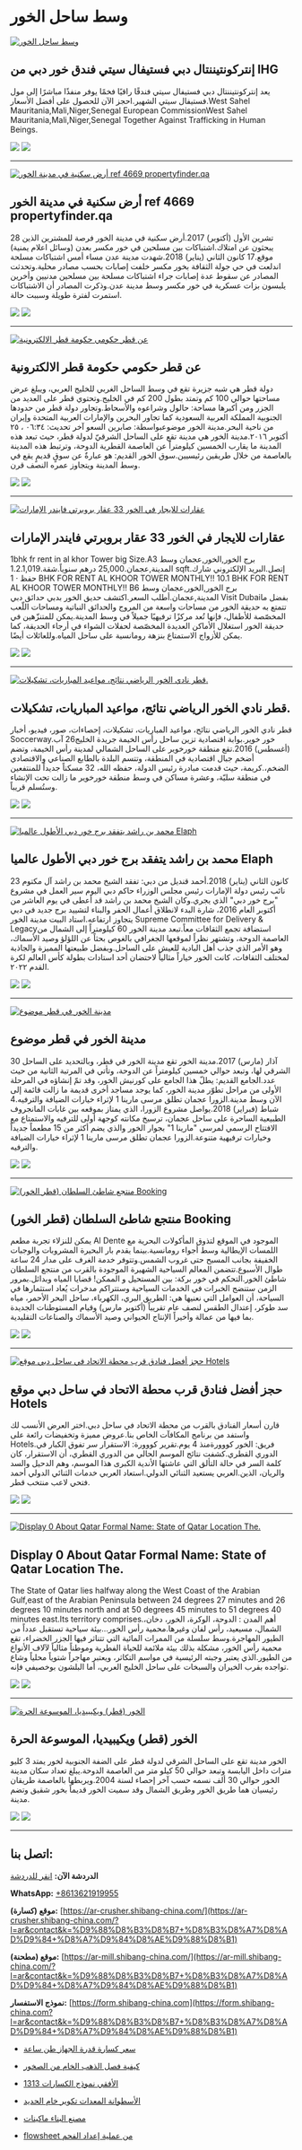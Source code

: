 # وسط ساحل الخور

<a href="https://swt.shibang-china.com/?l=ar&img&k=%D9%88%D8%B3%D8%B7+%D8%B3%D8%A7%D8%AD%D9%84+%D8%A7%D9%84%D8%AE%D9%88%D8%B1" target="_blank">![وسط ساحل الخور](http://static.shibang-china.com/all-800x300/1407.jpg)</a>

## إنتركونتيننتال دبي فستيفال سيتي فندق خور دبي من IHG
يعد إنتركونتيننتال دبي فستيفال سيتي فندقًا راقيًا فخمًا يوفر منفذًا مباشرًا إلى مول فستيفال سيتي الشهير.احجز الآن للحصول على أفضل الأسعار.West Sahel Mauritania,Mali,Niger,Senegal European CommissionWest Sahel Mauritania,Mali,Niger,Senegal Together Against Trafficking in Human Beings.


<a href="https://whatsapp.shibangsoft.com/WhatsApp.php" target="_blank" title="WhatsApp">![](http://static.shibang-china.com/icon/whatsapp.png)</a> <a href="https://swt.shibang-china.com/?l=ar&icon&k=%D9%88%D8%B3%D8%B7+%D8%B3%D8%A7%D8%AD%D9%84+%D8%A7%D9%84%D8%AE%D9%88%D8%B1" target="_blank">![](http://static.shibang-china.com/icon/chat-ar.png)</a>

---

<a href="https://swt.shibang-china.com/?l=ar&img&k=%D9%88%D8%B3%D8%B7+%D8%B3%D8%A7%D8%AD%D9%84+%D8%A7%D9%84%D8%AE%D9%88%D8%B1" target="_blank">![أرض سكنية في مدينة الخور ref 4669 propertyfinder.qa](http://static.shibang-china.com/all-800x300/437.jpg)</a>

## أرض سكنية في مدينة الخور ref 4669 propertyfinder.qa
28 تشرين الأول (أكتوبر) 2017.أرض سكنية في مدينة الخور فرصة للمشترين الذين يبحثون عن امتلاك.اشتباكات بين مسلحين في خور مكسر بعدن (وسائل اعلام يمنية) موقع.17 كانون الثاني (يناير) 2018.شهدت مدينة عدن مساء أمس اشتباكات مسلحة اندلعت في حي جولة الثقافة بخور مكسر خلفت إصابات بحسب مصادر محلية.وتحدثت المصادر عن سقوط عدة إصابات جراء اشتباكات مسلحة بين مسلحين مدنيين وأخرين يلبسون بزات عسكرية في خور مكسر وسط مدينة عدن.وذكرت المصادر أن الاشتباكات استمرت لفترة طويلة وسببت حالة.


<a href="https://whatsapp.shibangsoft.com/WhatsApp.php" target="_blank" title="WhatsApp">![](http://static.shibang-china.com/icon/whatsapp.png)</a> <a href="https://swt.shibang-china.com/?l=ar&icon&k=%D9%88%D8%B3%D8%B7+%D8%B3%D8%A7%D8%AD%D9%84+%D8%A7%D9%84%D8%AE%D9%88%D8%B1" target="_blank">![](http://static.shibang-china.com/icon/chat-ar.png)</a>

---

<a href="https://swt.shibang-china.com/?l=ar&img&k=%D9%88%D8%B3%D8%B7+%D8%B3%D8%A7%D8%AD%D9%84+%D8%A7%D9%84%D8%AE%D9%88%D8%B1" target="_blank">![عن قطر حكومي حكومة قطر الالكترونية](http://static.shibang-china.com/all-800x300/1511.jpg)</a>

## عن قطر حكومي حكومة قطر الالكترونية
دولة قطر هي شبه جزيرة تقع في وسط الساحل الغربي للخليج العربي، ويبلغ عرض مساحتها حوالي 100 كم وتمتد بطول 200 كم في الخليج.وتحتوي قطر على العديد من الجزر ومن أكبرها مساحة: حالول وشراعوه والأسحاط.وتجاور دولة قطر من حدودها الجنوبية المملكة العربية السعودية كما تجاور البحرين والإمارات العربية المتحدة وإيران من ناحية البحر.مدينة الخور موضوعبواسطة: صابرين السعو آخر تحديث: ٠٦:٣٤ ، ٢٥ أكتوبر ٢٠١٦.مدينة الخور هي مدينة تقع على الساحل الشرقيّ لدولة قطر، حيث تبعد هذه المدينة ما يقارب الخمسين كيلومتراً عن العاصمة القطرية الدوحة، وترتبط هذه المدينة بالعاصمة من خلال طريقين رئيسيين.سوق الخور القديم: هو عبارةٌ عن سوقٍ قديمٍ يقع في وسط المدينة ويتجاوز عمره النصف قرن.


<a href="https://whatsapp.shibangsoft.com/WhatsApp.php" target="_blank" title="WhatsApp">![](http://static.shibang-china.com/icon/whatsapp.png)</a> <a href="https://swt.shibang-china.com/?l=ar&icon&k=%D9%88%D8%B3%D8%B7+%D8%B3%D8%A7%D8%AD%D9%84+%D8%A7%D9%84%D8%AE%D9%88%D8%B1" target="_blank">![](http://static.shibang-china.com/icon/chat-ar.png)</a>

---

<a href="https://swt.shibang-china.com/?l=ar&img&k=%D9%88%D8%B3%D8%B7+%D8%B3%D8%A7%D8%AD%D9%84+%D8%A7%D9%84%D8%AE%D9%88%D8%B1" target="_blank">![عقارات للايجار في الخور 33 عقار بروبرتي فايندر الإمارات](http://static.shibang-china.com/all-800x300/344.jpg)</a>

## عقارات للايجار في الخور 33 عقار بروبرتي فايندر الإمارات
1bhk fr rent in al khor Tower big Size.A3 برج الخور,الخور,عجمان وسط المدينة,عجمان.25,000 درهم سنوياً.شقة.1.2.1,019 sqft.إتصل.البريد الإلكتروني شارك حفظ &middot; 1 BHK FOR RENT AL KHOOR TOWER MONTHLY!! 10.1 BHK FOR RENT AL KHOOR TOWER MONTHLY!! B6 برج الخور,الخور,عجمان وسط المدينة,عجمان.أطلب السعر.اكتشف حديق الخور بدبي حدائق دبي Visit Dubaiبفضل ما تتمتع به حديقة الخور من مساحات واسعة من المروج والحدائق النباتية ومساحات اللّعب المخصّصة للأطفال، فإنها تُعد مركزًا ترفيهيًا جميلاً في وسط المدينة.يمكن للمتنزّهين في حديقة الخور استغلال الأماكن العديدة المخصّصة لحفلات الشواء في أرجاء الحديقة، كما يمكن للأزواج الاستمتاع بنزهة رومانسية على ساحل المياه.وللعائلات أيضًا.


<a href="https://whatsapp.shibangsoft.com/WhatsApp.php" target="_blank" title="WhatsApp">![](http://static.shibang-china.com/icon/whatsapp.png)</a> <a href="https://swt.shibang-china.com/?l=ar&icon&k=%D9%88%D8%B3%D8%B7+%D8%B3%D8%A7%D8%AD%D9%84+%D8%A7%D9%84%D8%AE%D9%88%D8%B1" target="_blank">![](http://static.shibang-china.com/icon/chat-ar.png)</a>

---

<a href="https://swt.shibang-china.com/?l=ar&img&k=%D9%88%D8%B3%D8%B7+%D8%B3%D8%A7%D8%AD%D9%84+%D8%A7%D9%84%D8%AE%D9%88%D8%B1" target="_blank">![قطر نادي الخور الرياضي نتائج، مواعيد المباريات، تشكيلات.](http://static.shibang-china.com/all-800x300/7.jpg)</a>

## قطر نادي الخور الرياضي نتائج، مواعيد المباريات، تشكيلات.
قطر نادي الخور الرياضي نتائج، مواعيد المباريات، تشكيلات، إحصاءات، صور، فيديو، أخبار Soccerway.خور خوير.بوابة اقتصادية تزين ساحل رأس الخيمة جريدة الخليج26 آب (أغسطس) 2016.تقع منطقة خورخوير على الساحل الشمالي لمدينة رأس الخيمة، وتضم أضخم جبال اقتصادية في المنطقة، وتتسم البلدة بالطابع الصناعي والاقتصادي الضخم،.كريمة، حيث قدمت مبادرة رئيس الدولة، حفظه الله، 32 مسكناً جديداً للمنتفعين في منطقة سليّة، وعشرة مساكن في وسط منطقة خورخوير ما زالت تحت الإنشاء وستُسلم قريباً.


<a href="https://whatsapp.shibangsoft.com/WhatsApp.php" target="_blank" title="WhatsApp">![](http://static.shibang-china.com/icon/whatsapp.png)</a> <a href="https://swt.shibang-china.com/?l=ar&icon&k=%D9%88%D8%B3%D8%B7+%D8%B3%D8%A7%D8%AD%D9%84+%D8%A7%D9%84%D8%AE%D9%88%D8%B1" target="_blank">![](http://static.shibang-china.com/icon/chat-ar.png)</a>

---

<a href="https://swt.shibang-china.com/?l=ar&img&k=%D9%88%D8%B3%D8%B7+%D8%B3%D8%A7%D8%AD%D9%84+%D8%A7%D9%84%D8%AE%D9%88%D8%B1" target="_blank">![محمد بن راشد يتفقد برج خور دبي الأطول عالميا Elaph](http://static.shibang-china.com/all-800x300/172.jpg)</a>

## محمد بن راشد يتفقد برج خور دبي الأطول عالميا Elaph
23 كانون الثاني (يناير) 2018.أحمد قنديل من دبي: تفقد الشيخ محمد بن راشد آل مكتوم نائب رئيس دولة الإمارات رئيس مجلس الوزراء حاكم دبي اليوم سير العمل في مشروع &quot;برج خور دبي&quot; الذي يجري.وكان الشيخ محمد بن راشد قد أعطى في يوم العاشر من أكتوبر العام 2016، شارة البدء لانطلاق أعمال الحفر والبناء لتشييد برج جديد في دبي يتجاوز ارتفاعه.استاد البيت مدينة الخور Supreme Committee for Delivery &amp; Legacyاستضافة تجمع الثقافات معاً.تبعد مدينة الخور 60 كيلومتراً إلى الشمال من العاصمة الدوحة، وتشتهر نظراً لموقعها الجغرافي بالغوص بحثاً عن اللؤلؤ وصيد الأسماك، وهو الأمر الذي جذب أهل البادية للعيش على الساحل.وبفضل طبيعتها المميزة والجاذبة لمختلف الثقافات، كانت الخور خياراً مثالياً لاحتضان أحد استادات بطولة كأس العالم لكرة القدم ٢٠٢٢.


<a href="https://whatsapp.shibangsoft.com/WhatsApp.php" target="_blank" title="WhatsApp">![](http://static.shibang-china.com/icon/whatsapp.png)</a> <a href="https://swt.shibang-china.com/?l=ar&icon&k=%D9%88%D8%B3%D8%B7+%D8%B3%D8%A7%D8%AD%D9%84+%D8%A7%D9%84%D8%AE%D9%88%D8%B1" target="_blank">![](http://static.shibang-china.com/icon/chat-ar.png)</a>

---

<a href="https://swt.shibang-china.com/?l=ar&img&k=%D9%88%D8%B3%D8%B7+%D8%B3%D8%A7%D8%AD%D9%84+%D8%A7%D9%84%D8%AE%D9%88%D8%B1" target="_blank">![مدينة الخور في قطر موضوع](http://static.shibang-china.com/all-800x300/656.jpg)</a>

## مدينة الخور في قطر موضوع
30 آذار (مارس) 2017.مدينة الخور تقع مدينة الخور في قطر، وبالتحديد على الساحل الشرقي لها، وتبعد حوالي خمسين كيلومتراً عن الدوحة، وتأتي في المرتبة الثانية من حيث عدد.الجامع القديم: يطلّ هذا الجامع على كورنيش الخور، وقد تمّ إنشاؤه في المرحلة الأولى من مراحل تطوّر مدينة الخور، كما يوجد مساجد أخرى قديمة ما زالت قائمة إلى الآن وسط مدينة.الزورا عجمان تطلق مرسى مارينا 1 لإثراء خيارات الضيافة والترفيه.4 شباط (فبراير) 2018.يواصل مشروع الزورا، الذي يمتاز بموقعه بين غابات المانجروف الطبيعية الساحرة على ساحل عجمان، ترسيخ مكانته كوجهة أولى للترفيه والاستمتاع مع الافتتاح الرسمي لمرسى &quot;مارينا 1&quot; بجوار الخور والذي يضم أكثر من 15 مطعماً جديداً وخيارات ترفيهية متنوعة.الزورا عجمان تطلق مرسى مارينا 1 لإثراء خيارات الضيافة والترفيه.


<a href="https://whatsapp.shibangsoft.com/WhatsApp.php" target="_blank" title="WhatsApp">![](http://static.shibang-china.com/icon/whatsapp.png)</a> <a href="https://swt.shibang-china.com/?l=ar&icon&k=%D9%88%D8%B3%D8%B7+%D8%B3%D8%A7%D8%AD%D9%84+%D8%A7%D9%84%D8%AE%D9%88%D8%B1" target="_blank">![](http://static.shibang-china.com/icon/chat-ar.png)</a>

---

<a href="https://swt.shibang-china.com/?l=ar&img&k=%D9%88%D8%B3%D8%B7+%D8%B3%D8%A7%D8%AD%D9%84+%D8%A7%D9%84%D8%AE%D9%88%D8%B1" target="_blank">![منتجع شاطئ السلطان (قطر الخور) Booking](http://static.shibang-china.com/all-800x300/737.jpg)</a>

## منتجع شاطئ السلطان (قطر الخور) Booking
يمكن للنزلاء تجربة مطعم Al Dente الموجود في الموقع لتذوق المأكولات البحرية مع اللمسات الإيطالية وسط أجواء رومانسية.بينما يقدم بار البحيرة المشروبات والوجبات الخفيفة بجانب المسبح حتى غروب الشمس.وتتوفر خدمة الغرف على مدار 24 ساعة طوال الأسبوع.تتضمن المعالم السياحية الشهيرة الموجودة بالقرب من منتجع السلطان شاطئ الخور.التحكم في خور بركة: بين المستحيل و الممكن! قضايا المياه وبدائل.بمرور الزمن ستنضج الخبرات في الخدمات السياحية وستتراكم مدخرات يُعاد استثمارها في السياحة، أن العوامل التي نعنيها هي: الطريق البري، الكهرباء، ساحل البحر الأحمر، مياه سد طوكر، إعتدال الطقس لنصف عام تقريباً (أكتوبر مارس) وقيام المستوطنات الجديدة بما فيها من عمالة وأخيراً الإنتاج الحيواني وصيد الأسماك والصناعات التقليدية.


<a href="https://whatsapp.shibangsoft.com/WhatsApp.php" target="_blank" title="WhatsApp">![](http://static.shibang-china.com/icon/whatsapp.png)</a> <a href="https://swt.shibang-china.com/?l=ar&icon&k=%D9%88%D8%B3%D8%B7+%D8%B3%D8%A7%D8%AD%D9%84+%D8%A7%D9%84%D8%AE%D9%88%D8%B1" target="_blank">![](http://static.shibang-china.com/icon/chat-ar.png)</a>

---

<a href="https://swt.shibang-china.com/?l=ar&img&k=%D9%88%D8%B3%D8%B7+%D8%B3%D8%A7%D8%AD%D9%84+%D8%A7%D9%84%D8%AE%D9%88%D8%B1" target="_blank">![حجز أفضل فنادق قرب محطة الاتحاد في ساحل دبي موقع Hotels](http://static.shibang-china.com/all-800x300/923.jpg)</a>

## حجز أفضل فنادق قرب محطة الاتحاد في ساحل دبي موقع Hotels
قارن أسعار الفنادق بالقرب من محطة الاتحاد في ساحل دبي.اختر العرض الأنسب لك واستفد من برنامج المكافآت الخاص بنا.عروض مميزة وتخفيضات رائعة على Hotels.فريق: الخور كووورةمنذ 4 يوم.تقرير كووورة: الاستقرار سر تفوق الكبار في الدوري القطري.كشفت نتائج الموسم الحالي من الدوري القطري، أن الاستقرار، كان كلمة السر في حالة التألق التي عاشتها الأندية الكبرى هذا الموسم، وهم الدحيل والسد والريان، الذين.العربي يستعيد الثنائي الدولي.استعاد العربي خدمات الثنائي الدولي أحمد فتحي لاعب منتخب قطر.


<a href="https://whatsapp.shibangsoft.com/WhatsApp.php" target="_blank" title="WhatsApp">![](http://static.shibang-china.com/icon/whatsapp.png)</a> <a href="https://swt.shibang-china.com/?l=ar&icon&k=%D9%88%D8%B3%D8%B7+%D8%B3%D8%A7%D8%AD%D9%84+%D8%A7%D9%84%D8%AE%D9%88%D8%B1" target="_blank">![](http://static.shibang-china.com/icon/chat-ar.png)</a>

---

<a href="https://swt.shibang-china.com/?l=ar&img&k=%D9%88%D8%B3%D8%B7+%D8%B3%D8%A7%D8%AD%D9%84+%D8%A7%D9%84%D8%AE%D9%88%D8%B1" target="_blank">![Display 0 About Qatar Formal Name: State of Qatar Location The.](http://static.shibang-china.com/all-800x300/1512.jpg)</a>

## Display 0 About Qatar Formal Name: State of Qatar Location The.
The State of Qatar lies halfway along the West Coast of the Arabian Gulf,east of the Arabian Peninsula between 24 degrees 27 minutes and 26 degrees 10 minutes north and at 50 degrees 45 minutes to 51 degrees 40 minutes east.Its territory comprises.أهم المدن : الدوحة، الوكرة، الخور، دخان، الشمال، مسيعيد، رأس لفان وغيرها.محمية رأس الخور…بيئة سياحية تستقبل عدداً من الطيور المهاجرة.وسط سلسلة من الممرات المائية التي تتناثر فيها الجزر الخضراء، تقع محمية رأس الخور، مشكلة بذلك بيئة ملائمة للحياة الفطرية وموطناً مثالياً لآلاف الأنواع من الطيور.الذي يعتبر وجبته الرئيسية في مواسم التكاثر، ويعتبر مهاجراً شتوياً محلياً وشاع تواجده بقرب الخيران والسبخات على ساحل الخليج العربي، أما البلشون بوخصيفي فإنه.


<a href="https://whatsapp.shibangsoft.com/WhatsApp.php" target="_blank" title="WhatsApp">![](http://static.shibang-china.com/icon/whatsapp.png)</a> <a href="https://swt.shibang-china.com/?l=ar&icon&k=%D9%88%D8%B3%D8%B7+%D8%B3%D8%A7%D8%AD%D9%84+%D8%A7%D9%84%D8%AE%D9%88%D8%B1" target="_blank">![](http://static.shibang-china.com/icon/chat-ar.png)</a>

---

<a href="https://swt.shibang-china.com/?l=ar&img&k=%D9%88%D8%B3%D8%B7+%D8%B3%D8%A7%D8%AD%D9%84+%D8%A7%D9%84%D8%AE%D9%88%D8%B1" target="_blank">![الخور (قطر) ويكيبيديا، الموسوعة الحرة](http://static.shibang-china.com/all-800x300/108.jpg)</a>

## الخور (قطر) ويكيبيديا، الموسوعة الحرة
الخور مدينة تقع على الساحل الشرقي لدولة قطر على الضفة الجنوبية لخور يمتد 3 كليو مترات داخل اليابسة وتبعد حوالي 50 كيلو متر من العاصمة الدوحة.يبلغ تعداد سكان مدينة الخور حوالي 30 ألف نسمه حسب آخر إحصاء لسنة 2004.ويربطها بالعاصمة طريقان رئيسيان هما طريق الخور وطريق الشمال وقد سميت الخور قديماً بخور شقيق وتضم مدينة.

<a href="https://whatsapp.shibangsoft.com/WhatsApp.php" target="_blank" title="WhatsApp">![](http://static.shibang-china.com/icon/whatsapp.png)</a> <a href="https://swt.shibang-china.com/?l=ar&icon&k=%D9%88%D8%B3%D8%B7+%D8%B3%D8%A7%D8%AD%D9%84+%D8%A7%D9%84%D8%AE%D9%88%D8%B1" target="_blank">![](http://static.shibang-china.com/icon/chat-ar.png)</a>

---
## اتصل بنا:

**الدردشة الآن:** [انقر للدردشة](https://swt.shibang-china.com?l=ar&contact&k=%D9%88%D8%B3%D8%B7+%D8%B3%D8%A7%D8%AD%D9%84+%D8%A7%D9%84%D8%AE%D9%88%D8%B1)

**WhatsApp:**  [+8613621919955](https://whatsapp.shibangsoft.com/WhatsApp.php)

**موقع (كسارة):** [https://ar-crusher.shibang-china.com/](https://ar-crusher.shibang-china.com/?l=ar&contact&k=%D9%88%D8%B3%D8%B7+%D8%B3%D8%A7%D8%AD%D9%84+%D8%A7%D9%84%D8%AE%D9%88%D8%B1)

**موقع (مطحنة):** [https://ar-mill.shibang-china.com/](https://ar-mill.shibang-china.com/?l=ar&contact&k=%D9%88%D8%B3%D8%B7+%D8%B3%D8%A7%D8%AD%D9%84+%D8%A7%D9%84%D8%AE%D9%88%D8%B1)

**نموذج الاستفسار:** [https://form.shibang-china.com](https://form.shibang-china.com?l=ar&contact&k=%D9%88%D8%B3%D8%B7+%D8%B3%D8%A7%D8%AD%D9%84+%D8%A7%D9%84%D8%AE%D9%88%D8%B1)

* [سعر كسارة قدرة الجهاز طن ساعة](../30/%D8%B3%D8%B9%D8%B1%20%D9%83%D8%B3%D8%A7%D8%B1%D8%A9%20%D9%82%D8%AF%D8%B1%D8%A9%20%D8%A7%D9%84%D8%AC%D9%87%D8%A7%D8%B2%20%D8%B7%D9%86%20%D8%B3%D8%A7%D8%B9%D8%A9.md)

* [كيفية فصل الذهب الخام من الصخور](../29/%D9%83%D9%8A%D9%81%D9%8A%D8%A9%20%D9%81%D8%B5%D9%84%20%D8%A7%D9%84%D8%B0%D9%87%D8%A8%20%D8%A7%D9%84%D8%AE%D8%A7%D9%85%20%D9%85%D9%86%20%D8%A7%D9%84%D8%B5%D8%AE%D9%88%D8%B1.md)

* [الأفقي نموذج الكسارات 1313](../30/%D8%A7%D9%84%D8%A3%D9%81%D9%82%D9%8A%20%D9%86%D9%85%D9%88%D8%B0%D8%AC%20%D8%A7%D9%84%D9%83%D8%B3%D8%A7%D8%B1%D8%A7%D8%AA%201313.md)

* [الأسطوانة المعدات تكوير خام الحديد](../30/%D8%A7%D9%84%D8%A3%D8%B3%D8%B7%D9%88%D8%A7%D9%86%D8%A9%20%D8%A7%D9%84%D9%85%D8%B9%D8%AF%D8%A7%D8%AA%20%D8%AA%D9%83%D9%88%D9%8A%D8%B1%20%D8%AE%D8%A7%D9%85%20%D8%A7%D9%84%D8%AD%D8%AF%D9%8A%D8%AF.md)

* [مصنع البناء ماكينات](../27/%D9%85%D8%B5%D9%86%D8%B9%20%D8%A7%D9%84%D8%A8%D9%86%D8%A7%D8%A1%20%D9%85%D8%A7%D9%83%D9%8A%D9%86%D8%A7%D8%AA.md)

* [flowsheet من عملية إعداد الفحم](../29/flowsheet%20%D9%85%D9%86%20%D8%B9%D9%85%D9%84%D9%8A%D8%A9%20%D8%A5%D8%B9%D8%AF%D8%A7%D8%AF%20%D8%A7%D9%84%D9%81%D8%AD%D9%85.md)